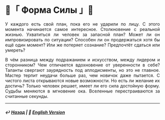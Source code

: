 
# 👊「 Форма Силы 」👊
<p align="justify">У каждого есть свой план, пока его не ударили по лицу. С этого момента начинается самое интересное. Столкновение с реальной жизнью. Ухватиться ли человек за запасной план? Может ли он импровизировать по ситуации? Способен ли он продержаться хотя бы ещё один момент? Или же потеряет сознание? Предпочтёт сдаться или умереть?</p>

<p align="justify">В чём разница между подражанием и искусством, между лидером и сторонником? Чем отличается вдохновение от уверенности в себе? Таланты свергают заурядность под аплодисменты, но это не главное. Мастер терпит неудачи больше раз, чем новичок даже пытается. С чистого листа открываются новые возможности. Но есть ли желание их достичь? Только человек решает, имеет ли его сила достойную форму. Судьбы меняются в мгновение ока. Вселенные перестраиваются за считанные секунды.</p>

***

##### ↩️ [Назад](index-2.md) | 🗽 [English Version](shape_of_force.md)

